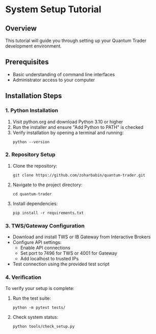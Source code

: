 # System Setup Tutorial

## Overview
This tutorial will guide you through setting up your Quantum Trader development environment.

## Prerequisites
- Basic understanding of command line interfaces
- Administrator access to your computer

## Installation Steps

### 1. Python Installation
1. Visit python.org and download Python 3.10 or higher
2. Run the installer and ensure "Add Python to PATH" is checked
3. Verify installation by opening a terminal and running:
   ```
   python --version
   ```

### 2. Repository Setup
1. Clone the repository:
   ```
   git clone https://github.com/zoharbabin/quantum-trader.git
   ```
2. Navigate to the project directory:
   ```
   cd quantum-trader
   ```
3. Install dependencies:
   ```
   pip install -r requirements.txt
   ```

### 3. TWS/Gateway Configuration
- Download and install TWS or IB Gateway from Interactive Brokers
- Configure API settings:
  - Enable API connections
  - Set port to 7496 for TWS or 4001 for Gateway
  - Add localhost to trusted IPs
- Test connection using the provided test script

### 4. Verification
To verify your setup is complete:
1. Run the test suite:
   ```
   python -m pytest tests/
   ```
2. Check system status:
   ```
   python tools/check_setup.py
